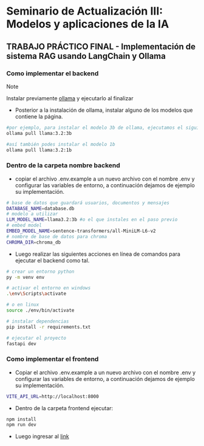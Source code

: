 # Seminario de Actualización III: Modelos y aplicaciones de la IA

## TRABAJO PRÁCTICO FINAL - Implementación de sistema RAG usando LangChain y Ollama

### Como implementar el backend

> [!NOTE]
> Instalar previamente [ollama](https://ollama.com/) y ejecutarlo al finalizar

- Posterior a la instalación de ollama, instalar alguno de los modelos que contiene la página.

```bash
#por ejemplo, para instalar el modelo 3b de ollama, ejecutamos el siguiente comando
ollama pull llama:3.2:3b

#así también podes instalar el modelo 1b
ollama pull llama:3.2:1b
```

### Dentro de la carpeta nombre backend

- copiar el archivo .env.example a un nuevo archivo con el nombre .env y configurar las variables de entorno, a continuación dejamos de ejemplo su implementación.

```bash
# base de datos que guardará usuarios, documentos y mensajes
DATABASE_NAME=database.db 
# modelo a utilizar
LLM_MODEL_NAME=llama3.2:3b #o el que instales en el paso previo
# embed model
EMBED_MODEL_NAME=sentence-transformers/all-MiniLM-L6-v2
# nombre de base de datos para chroma
CHROMA_DIR=chroma_db
```

- Luego realizar las siguientes acciones en línea de comandos para ejecutar el backend como tal.

```bash
# crear un entorno python
py -m venv env

# activar el entorno en windows
.\env\Scripts\activate 

# o en linux
source ./env/bin/activate

# instalar dependencias
pip install -r requirements.txt

# ejecutar el proyecto
fastapi dev

```

### Como implementar el frontend

- Copiar el archivo .env.example a un nuevo archivo con el nombre .env y configurar las variables de entorno, a continuación dejamos de ejemplo su implementación.

```bash
VITE_API_URL=http://localhost:8000
```

- Dentro de la carpeta frontend ejecutar:

```bash
npm install
npm run dev
```

- Luego ingresar al [link](http://localhost:5173)
